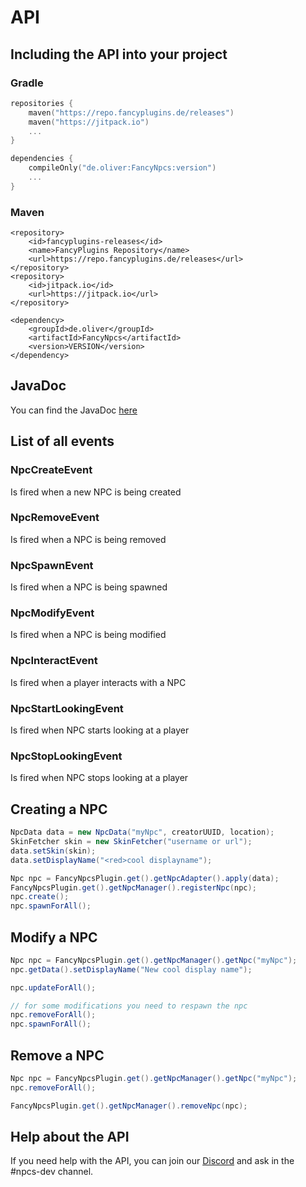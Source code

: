 # API

## Including the API into your project

### Gradle

```Kotlin
repositories {
    maven("https://repo.fancyplugins.de/releases")
    maven("https://jitpack.io")
    ...
}
```

```Kotlin
dependencies {
    compileOnly("de.oliver:FancyNpcs:version")
    ...
}
```

### Maven

```Markup
<repository>
    <id>fancyplugins-releases</id>
    <name>FancyPlugins Repository</name>
    <url>https://repo.fancyplugins.de/releases</url>
</repository>
<repository>
    <id>jitpack.io</id>
    <url>https://jitpack.io</url>
</repository>
```

```Markup
<dependency>
    <groupId>de.oliver</groupId>
    <artifactId>FancyNpcs</artifactId>
    <version>VERSION</version>
</dependency>

```

## JavaDoc

You can find the JavaDoc [here](https://fancyplugins.de/javadocs/fancynpcs/)

## List of all events

### NpcCreateEvent

Is fired when a new NPC is being created

### NpcRemoveEvent

Is fired when a NPC is being removed

### NpcSpawnEvent

Is fired when a NPC is being spawned

### NpcModifyEvent

Is fired when a NPC is being modified

### NpcInteractEvent

Is fired when a player interacts with a NPC

### NpcStartLookingEvent

Is fired when NPC starts looking at a player

### NpcStopLookingEvent

Is fired when NPC stops looking at a player

## Creating a NPC

```java
NpcData data = new NpcData("myNpc", creatorUUID, location);
SkinFetcher skin = new SkinFetcher("username or url");
data.setSkin(skin);
data.setDisplayName("<red>cool displayname");

Npc npc = FancyNpcsPlugin.get().getNpcAdapter().apply(data);
FancyNpcsPlugin.get().getNpcManager().registerNpc(npc);
npc.create();
npc.spawnForAll();
```

## Modify a NPC

```java
Npc npc = FancyNpcsPlugin.get().getNpcManager().getNpc("myNpc");
npc.getData().setDisplayName("New cool display name");

npc.updateForAll();

// for some modifications you need to respawn the npc
npc.removeForAll();
npc.spawnForAll();
```

## Remove a NPC

```java
Npc npc = FancyNpcsPlugin.get().getNpcManager().getNpc("myNpc");
npc.removeForAll();

FancyNpcsPlugin.get().getNpcManager().removeNpc(npc);
```

## Help about the API

<tip>
If you need help with the API, you can join our <a href="https://discord.gg/8QH2Z3Z">Discord</a> and ask in the #npcs-dev channel.
</tip>

